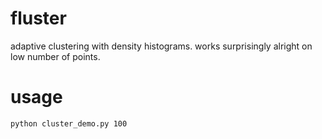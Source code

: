 # fluster

adaptive clustering with density histograms. works surprisingly alright on low
number of points.


# usage


    python cluster_demo.py 100


